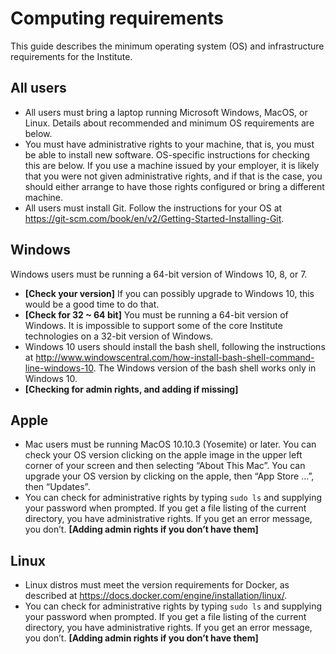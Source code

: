 # Computing requirements

This guide describes the minimum operating system (OS) and infrastructure requirements for the Institute.

## All users

* All users must bring a laptop running Microsoft Windows, MacOS, or Linux. Details about recommended and minimum OS requirements are below.
* You must have administrative rights to your machine, that is, you must be able to install new software. OS-specific instructions for checking this are below. If you use a machine issued by your employer, it is likely that you were not given administrative rights, and if that is the case, you should either arrange to have those rights configured or bring a different machine.
* All users must install Git. Follow the instructions for your OS at <https://git-scm.com/book/en/v2/Getting-Started-Installing-Git>.

## Windows

Windows users must be running a 64-bit version of Windows 10, 8, or 7. 

* **[Check your version]** If you can possibly upgrade to Windows 10, this would be a good time to do that.
* **[Check for 32 ~ 64 bit]** You must be running a 64-bit version of Windows. It is impossible to support some of the core Institute technologies on a 32-bit version of Windows.
* Windows 10 users should install the bash shell, following the instructions at <http://www.windowscentral.com/how-install-bash-shell-command-line-windows-10>. The Windows version of the bash shell works only in Windows 10.
* **[Checking for admin rights, and adding if missing]**

## Apple

* Mac users must be running MacOS 10.10.3 (Yosemite) or later. You can check your OS version clicking on the apple image in the upper left corner of your screen and then selecting “About This Mac”. You can upgrade your OS version by clicking on the apple, then “App Store …”, then “Updates”.
* You can check for administrative rights by typing `sudo ls` and supplying your password when prompted. If you get a file listing of the current directory, you have administrative rights. If you get an error message, you don’t. **[Adding admin rights if you don’t have them]**

## Linux

* Linux distros must meet the version requirements for Docker, as described at <https://docs.docker.com/engine/installation/linux/>. 
* You can check for administrative rights by typing `sudo ls` and supplying your password when prompted. If you get a file listing of the current directory, you have administrative rights. If you get an error message, you don’t. **[Adding admin rights if you don’t have them]**